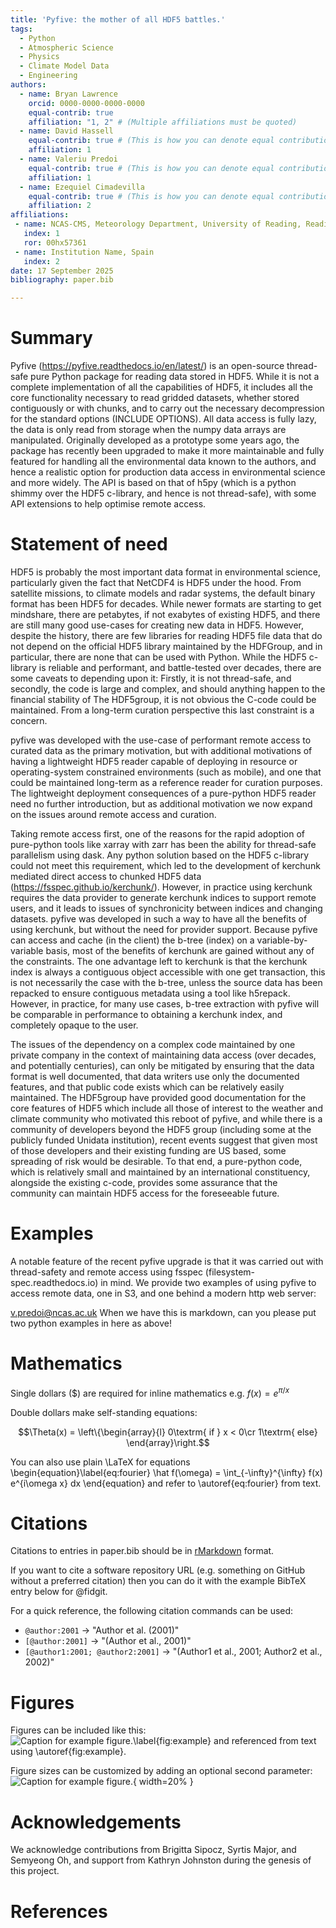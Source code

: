 ```yaml
---
title: 'Pyfive: the mother of all HDF5 battles.'
tags:
  - Python
  - Atmospheric Science
  - Physics
  - Climate Model Data
  - Engineering
authors:
  - name: Bryan Lawrence
    orcid: 0000-0000-0000-0000
    equal-contrib: true
    affiliation: "1, 2" # (Multiple affiliations must be quoted)
  - name: David Hassell
    equal-contrib: true # (This is how you can denote equal contributions between multiple authors)
    affiliation: 1
  - name: Valeriu Predoi
    equal-contrib: true # (This is how you can denote equal contributions between multiple authors)
    affiliation: 1
  - name: Ezequiel Cimadevilla
    equal-contrib: true # (This is how you can denote equal contributions between multiple authors)
    affiliation: 2
affiliations:
 - name: NCAS-CMS, Meteorology Department, University of Reading, Reading, UK
   index: 1
   ror: 00hx57361
 - name: Institution Name, Spain
   index: 2
date: 17 September 2025
bibliography: paper.bib

---
```


# Summary

Pyfive (<https://pyfive.readthedocs.io/en/latest/>) is an open-source thread-safe pure Python package for reading data stored in HDF5. While it is not a complete implementation of all the capabilities of HDF5, it includes all the core functionality necessary to read gridded datasets, whether stored contiguously or with chunks, and to carry out the necessary decompression for the standard options (INCLUDE OPTIONS).  All data access is fully lazy, the data is only read from storage when the numpy data arrays are manipulated. Originally developed as a prototype some years ago, the package has recently been upgraded to make it more maintainable and fully featured for handling all the environmental data known to the authors, and hence a realistic option for production data access in environmental science and more widely.  The API is based on that of h5py (which is a python shimmy over the HDF5 c-library, and hence is not thread-safe), with some API extensions to help optimise remote access. 

# Statement of need

HDF5 is probably the most important data format in environmental science, particularly given the fact that NetCDF4 is HDF5 under the hood. From satellite missions, to climate models and radar systems, the default binary format has been HDF5 for decades. While newer formats are starting to get mindshare, there are petabytes, if not exabytes of existing HDF5, and there are still many good use-cases for creating new data in HDF5. However, despite the history, there are few libraries for reading HDF5 file data that do not depend on the official HDF5 library maintained by the HDFGroup, and in particular, there are none that can be used with Python. 
While  the HDF5 c-library is reliable and performant, and battle-tested over decades, there are some caveats to depending upon it: Firstly, it is not thread-safe, and secondly, the code is large and complex, and should anything happen to the financial stability of The HDF5group, it is not obvious the C-code could be maintained. From a long-term curation perspective this last constraint is a concern.

pyfive was developed with the use-case of performant remote access to curated data as the primary motivation, but with additional motivations of having a lightweight HDF5 reader capable of deploying in resource or operating-system constrained environments (such as mobile), and one that could be maintained long-term as a reference reader for curation purposes. The lightweight deployment consequences of a pure-python HDF5 reader need no further introduction, but as additional motivation we now expand on the issues around remote access and curation.

Taking remote access first, one of the reasons for the rapid adoption of pure-python tools like xarray with zarr has been the ability for thread-safe parallelism using dask. Any python solution based on the HDF5 c-library could not meet this requirement, which led to the development of kerchunk mediated direct access to chunked HDF5 data (https://fsspec.github.io/kerchunk/). However, in practice using kerchunk requires the data provider to generate kerchunk indices to support remote users, and it leads to issues of synchronicity between indices and changing datasets. pyfive was developed in such a way to have all the benefits of using kerchunk, but without the need for provider support. Because pyfive can access and cache (in the client) the b-tree (index) on a variable-by-variable basis, most of the benefits of kerchunk are gained without any of the constraints. The one advantage left to kerchunk is that the kerchunk index is always a contiguous object accessible with one get transaction, this is not necessarily the case with the b-tree, unless the source data has been repacked to ensure contiguous metadata using a tool like h5repack. However, in practice, for many use cases, b-tree extraction with pyfive will be comparable in performance to obtaining a kerchunk index, and completely opaque to the user.

The issues of the dependency on a complex code maintained by one private company in the context of maintaining data access (over decades, and potentially centuries), can only be mitigated by ensuring that the data format is well documented, that data writers use only the documented features, and that public code exists which can be relatively easily maintained. The HDF5group have provided good documentation for the core features of HDF5 which include all those of interest to the weather and climate community who motivated this reboot of pyfive, and while there is a community of developers beyond the HDF5 group (including some at the publicly funded Unidata institution), recent events suggest that given most of those developers and their existing funding are US based, some spreading of risk would be desirable. To that end, a pure-python code, which is relatively small and maintained by an international constituency, alongside the existing c-code, provides some assurance that the community can maintain HDF5 access for the foreseeable future.

# Examples

A notable feature of the recent pyfive upgrade is that it was carried out with thread-safety and remote access using fsspec (filesystem-spec.readthedocs.io) in mind.  We provide two examples of using pyfive to access remote data, one in S3, and one behind a modern http web server:

v.predoi@ncas.ac.uk When we have this is markdown, can you please put two python examples in here as above!

# Mathematics

Single dollars ($) are required for inline mathematics e.g. $f(x) = e^{\pi/x}$

Double dollars make self-standing equations:

$$\Theta(x) = \left\{\begin{array}{l}
0\textrm{ if } x < 0\cr
1\textrm{ else}
\end{array}\right.$$

You can also use plain \LaTeX for equations
\begin{equation}\label{eq:fourier}
\hat f(\omega) = \int_{-\infty}^{\infty} f(x) e^{i\omega x} dx
\end{equation}
and refer to \autoref{eq:fourier} from text.

# Citations

Citations to entries in paper.bib should be in
[rMarkdown](http://rmarkdown.rstudio.com/authoring_bibliographies_and_citations.html)
format.

If you want to cite a software repository URL (e.g. something on GitHub without a preferred
citation) then you can do it with the example BibTeX entry below for @fidgit.

For a quick reference, the following citation commands can be used:
- `@author:2001`  ->  "Author et al. (2001)"
- `[@author:2001]` -> "(Author et al., 2001)"
- `[@author1:2001; @author2:2001]` -> "(Author1 et al., 2001; Author2 et al., 2002)"

# Figures

Figures can be included like this:
![Caption for example figure.\label{fig:example}](figure.png)
and referenced from text using \autoref{fig:example}.

Figure sizes can be customized by adding an optional second parameter:
![Caption for example figure.](figure.png){ width=20% }

# Acknowledgements

We acknowledge contributions from Brigitta Sipocz, Syrtis Major, and Semyeong
Oh, and support from Kathryn Johnston during the genesis of this project.

# References
